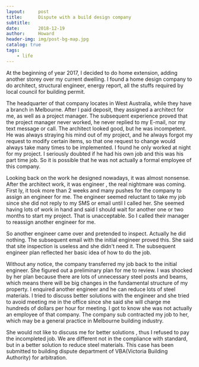 ```yaml
---
layout:     post
title:      Dispute with a build design company
subtitle:   
date:       2018-12-19
author:     Howard
header-img: img/post-bg-map.jpg
catalog: true
tags:
    - life
---
```



At the beginning of year 2017, I decided to do home extension, adding another storey over my current dwelling.  I found a home design company to do architect, structural engineer, energy report, all the stuffs required by local council for building permit.



The headquarter of that company locates in West Australia, while they have a branch in Melbourne.  After I paid deposit, they assigned a architect for me, as well as a project manager.   The subsequent experience proved that the project manager never worked, he never replied to my E-mail, nor my text message or call.  The architect looked good, but he was incompetent.  He was always straying his mind out of my project, and he always forgot my request to modify certain items, so that one request to change would always take many times to be implemented.  I found he only worked at night for my project. I seriously doubted if he had his own job and this was his part time job.   So it is possible that he was not actually a formal employee of this company.



Looking back on the work he designed nowadays, it was almost nonsense.  After the architect work, it was engineer , the real nightmare was coming.  First ly, it took more than 2 weeks and many pushes for the company to assign an engineer for me.   The engineer seemed reluctant to take my job since she did not reply to my SMS or email until I called her.   She seemed having lots of work in hand and said I should wait for another one or two months to start my project.   That is unacceptable.  So I called their manager to reassign another engineer for me.  



So another engineer came over and pretended to inspect. Actually he did nothing. The subsequent email with the initial engineer proved this.  She said that site inspection is useless and she didn't need it.  The subsequent engineer plan reflected her basic idea of how to do the job.  


Without any notice, the company transferred my job back to the initial engineer. She figured out a preliminary plan for me to review.  I was shocked by her plan because there are lots of unnecessary steel posts and beams, which means there will be big changes in the fundamental structure of my property. I enquired another engineer and he can reduce lots of steel materials.  I tried to discuss better solutions with the engineer and she tried to avoid meeting me in the office since she said she will charge me hundreds of dollars per hour for meeting.  I got to know she was not actually an employee of that company.   The company sub contracted my job to her, which may be a general practice in Melbourne building industry.  



She would not like to discuss me for better solutions , thus I refused to pay the incompleted job.  We are different not in the compliance with standard, but in a better solution to reduce steel materials. This case has been submitted to building dispute department of VBA(Victoria Building Authority) for arbitration.